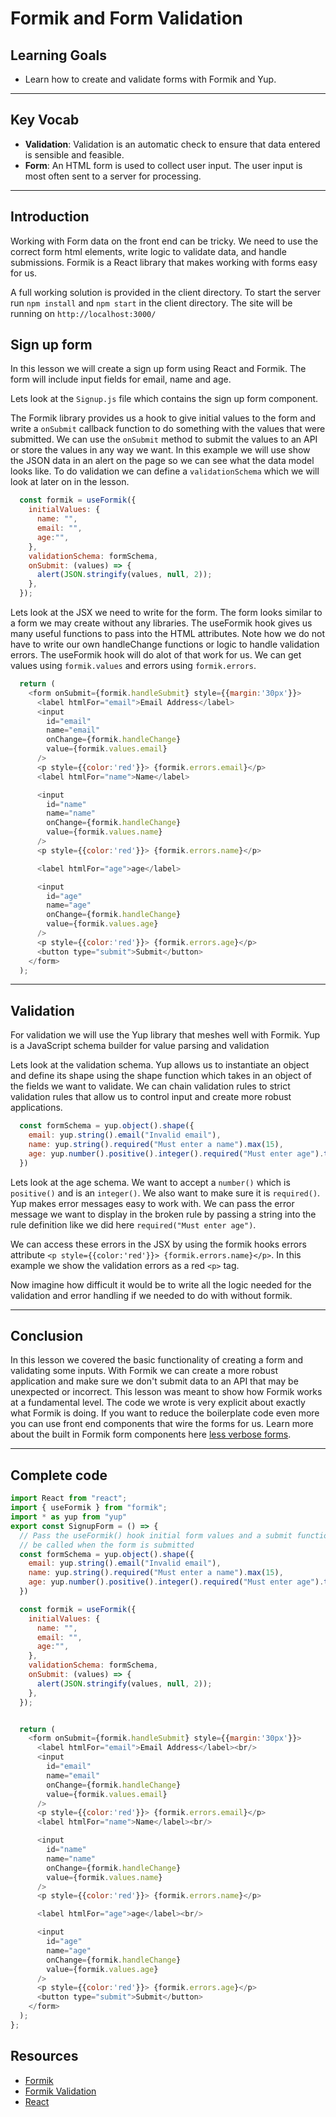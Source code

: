 # Formik and Form Validation

## Learning Goals

- Learn how to create and validate forms with Formik and Yup.

***

## Key Vocab

- **Validation**: Validation is an automatic check to ensure that data entered is sensible and feasible.
- **Form**: An HTML form is used to collect user input. The user input is most often sent to a server for processing.

***

## Introduction

Working with Form data on the front end can be tricky. We need to use the correct form html elements, write logic to validate data, and handle submissions. Formik is a React library that makes working with forms easy for us.

A full working solution is provided in the client directory. To start the server run `npm install` and `npm start` in the client directory. The site will be running on `http://localhost:3000/`

## Sign up form

In this lesson we will create a sign up form using React and Formik.
The form will include input fields for email, name and age.

Lets look at the `Signup.js` file which contains the sign up form component.

The Formik library provides us a hook to give initial values to the form and write a `onSubmit` callback function to do something with the values that were submitted. We can use the `onSubmit` method to submit
the values to an API or store the values in any way we want. In this example we will use show the JSON data in an alert on the page so we can see what the data model looks like. To do validation we can define a
`validationSchema` which we will look at later on in the lesson.

```js
  const formik = useFormik({
    initialValues: {
      name: "",
      email: "",
      age:"",
    },
    validationSchema: formSchema,
    onSubmit: (values) => {
      alert(JSON.stringify(values, null, 2));
    },
  });
```

Lets look at the JSX we need to write for the form. The form looks similar to a form we may create without any libraries. The useFormik hook gives us many useful functions to pass into the HTML attributes. Note how we
do not have to write our own handleChange functions or logic to handle validation errors. The useFormik hook will do alot of that work for us. We can get values using `formik.values` and errors using `formik.errors`.

```js
  return (
    <form onSubmit={formik.handleSubmit} style={{margin:'30px'}}>
      <label htmlFor="email">Email Address</label>
      <input
        id="email"
        name="email"
        onChange={formik.handleChange}
        value={formik.values.email}
      />
      <p style={{color:'red'}}> {formik.errors.email}</p>
      <label htmlFor="name">Name</label>

      <input
        id="name"
        name="name"
        onChange={formik.handleChange}
        value={formik.values.name}
      />
      <p style={{color:'red'}}> {formik.errors.name}</p>

      <label htmlFor="age">age</label>

      <input
        id="age"
        name="age"
        onChange={formik.handleChange}
        value={formik.values.age}
      />
      <p style={{color:'red'}}> {formik.errors.age}</p>
      <button type="submit">Submit</button>
    </form>
  );
```

***

## Validation

For validation we will use the Yup library that meshes well with Formik.
Yup is a JavaScript schema builder for value parsing and validation

Lets look at the validation schema.
Yup allows us to instantiate an object and define its shape using the shape function which takes in an object
of the fields we want to validate. We can chain validation rules to strict validation rules that allow us to
control input and create more robust applications.

```js
  const formSchema = yup.object().shape({
    email: yup.string().email("Invalid email"),
    name: yup.string().required("Must enter a name").max(15),
    age: yup.number().positive().integer().required("Must enter age").typeError('Please enter an Integer').max(125),
  })
```

Lets look at the age schema. We want to accept a `number()` which is `positive()` and is an `integer()`. We also want to make sure it is `required()`. Yup makes error messages easy to work with. We can pass the error message we want to display in the broken rule by passing a string into the rule definition like we did here `required("Must enter age")`.

We can access these errors in the JSX by using the formik hooks errors attribute
`<p style={{color:'red'}}> {formik.errors.name}</p>`. In this example we show the validation errors as a
red `<p>` tag.

Now imagine how difficult it would be to write all the logic needed for the validation and error handling if we needed to do with without formik.

***

## Conclusion

 In this lesson we covered the basic functionality of creating a form and validating some inputs. With Formik we can create a more robust application and make sure we don't submit data to an API that may be unexpected or incorrect. This lesson was meant to show how Formik works at a fundamental level. The code we wrote is very explicit about exactly what Formik is doing. If you want to reduce the boilerplate code even more you can use front end components that wire the forms for us. Learn more about the built in Formik form components here [less verbose forms](https://formik.org/docs/overview#reducing-boilerplate).

***

## Complete code

```js
import React from "react";
import { useFormik } from "formik";
import * as yup from "yup"
export const SignupForm = () => {
  // Pass the useFormik() hook initial form values and a submit function that will
  // be called when the form is submitted
  const formSchema = yup.object().shape({
    email: yup.string().email("Invalid email"),
    name: yup.string().required("Must enter a name").max(15),
    age: yup.number().positive().integer().required("Must enter age").typeError('Please enter an Integer').max(125),
  })

  const formik = useFormik({
    initialValues: {
      name: "",
      email: "",
      age:"",
    },
    validationSchema: formSchema,
    onSubmit: (values) => {
      alert(JSON.stringify(values, null, 2));
    },
  });


  return (
    <form onSubmit={formik.handleSubmit} style={{margin:'30px'}}>
      <label htmlFor="email">Email Address</label><br/>
      <input
        id="email"
        name="email"
        onChange={formik.handleChange}
        value={formik.values.email}
      />
      <p style={{color:'red'}}> {formik.errors.email}</p>
      <label htmlFor="name">Name</label><br/>

      <input
        id="name"
        name="name"
        onChange={formik.handleChange}
        value={formik.values.name}
      />
      <p style={{color:'red'}}> {formik.errors.name}</p>

      <label htmlFor="age">age</label><br/>

      <input
        id="age"
        name="age"
        onChange={formik.handleChange}
        value={formik.values.age}
      />
      <p style={{color:'red'}}> {formik.errors.age}</p>
      <button type="submit">Submit</button>
    </form>
  );
};

```

## Resources

- [Formik](https://formik.org/docs/tutorial)
- [Formik Validation](https://formik.org/docs/guides/validation)
- [React](https://reactjs.org/docs/hello-world.html)
